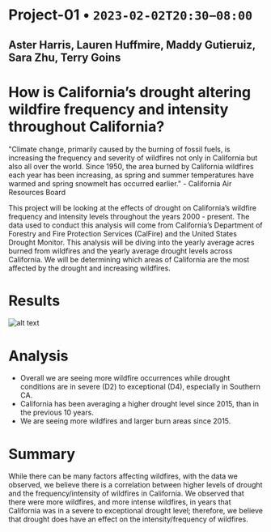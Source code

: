 # Project-01    •   `2023-02-02T20:30−08:00`
## Aster Harris, Lauren Huffmire, Maddy Gutieruiz, Sara Zhu, Terry Goins

# How is California’s drought altering wildfire frequency and intensity throughout California?

"Climate change, primarily caused by the burning of fossil fuels, is increasing the frequency and severity of wildfires not only in California but also all over the world. Since 1950, the area burned by California wildfires each year has been increasing, as spring and summer temperatures have warmed and spring snowmelt has occurred earlier." - California Air Resources Board
 
This project will be looking at the effects of drought on California’s wildfire frequency and intensity levels throughout the years 2000 - present. The data used to conduct this analysis will come from California’s Department of Forestry and Fire Protection Services (CalFire) and the United States Drought Monitor. This analysis will be diving into the yearly average acres burned from wildfires and the yearly average drought levels across California. We will be determining which areas of California are the most affected by the drought and increasing wildfires. 

# Results
![alt text](<img width="476" alt="average drought level graph" src="https://user-images.githubusercontent.com/119692610/218211628-910ea12d-9c49-48d0-af5a-e65103aaeb92.png">)






# Analysis
 - Overall we are seeing more wildfire occurrences while drought conditions are in severe (D2) to exceptional (D4), especially in Southern CA.
 - California has been averaging a higher drought level since 2015, than in the previous 10 years.
 - We are seeing more wildfires and larger burn areas since 2015.

# Summary
While there can be many factors affecting wildfires, with the data we observed, we believe there is a correlation between higher levels of drought and the frequency/intensity of wildfires in California. We observed that there were more wildfires, and more intense wildfires, in years that California was in a severe to exceptional drought level; therefore, we believe that drought does have an effect on the intensity/frequency of wildfires.

